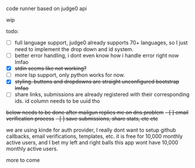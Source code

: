 code runner based on judge0 api

wip

todo:
- [ ] full language support, judge0 already supports 70+ languages, so I just need to implement the drop down and id system.
- [ ] better error handling, i dont even know how i handle error right now lmfao
- [x] ~~stdin seems like not working?~~
- [ ] more lsp support, only python works for now. 
- [x] ~~styling. buttons and dropdowns are straight unconfigured bootstrap lmfao~~
- [ ] share links, submissions are already registered with their corresponding ids. id column needs to be uuid tho

~~below needs to be done after mailgun replies me on dns problem~~
~~- [ ] email verification process~~
~~- [ ] save submissions, share stats, etc etc~~

we are using kinde for auth provider, I really dont want to setup github callbacks, email verifications, templates, etc. it is free for 10,000 monthly active users, and I bet my left and right balls this app wont have 10,000 monthly active users.

more to come
